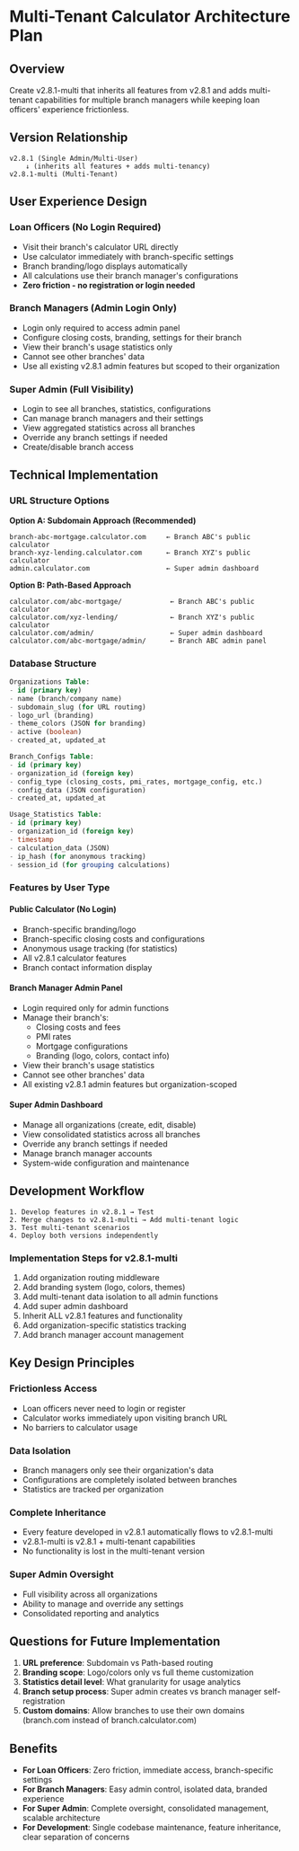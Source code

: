 # Multi-Tenant Calculator Architecture Plan

## Overview
Create v2.8.1-multi that inherits all features from v2.8.1 and adds multi-tenant capabilities for multiple branch managers while keeping loan officers' experience frictionless.

## Version Relationship
```
v2.8.1 (Single Admin/Multi-User)
    ↓ (inherits all features + adds multi-tenancy)
v2.8.1-multi (Multi-Tenant)
```

## User Experience Design

### Loan Officers (No Login Required)
- Visit their branch's calculator URL directly
- Use calculator immediately with branch-specific settings
- Branch branding/logo displays automatically
- All calculations use their branch manager's configurations
- **Zero friction - no registration or login needed**

### Branch Managers (Admin Login Only)
- Login only required to access admin panel
- Configure closing costs, branding, settings for their branch
- View their branch's usage statistics only
- Cannot see other branches' data
- Use all existing v2.8.1 admin features but scoped to their organization

### Super Admin (Full Visibility)
- Login to see all branches, statistics, configurations
- Can manage branch managers and their settings
- View aggregated statistics across all branches
- Override any branch settings if needed
- Create/disable branch access

## Technical Implementation

### URL Structure Options

**Option A: Subdomain Approach (Recommended)**
```
branch-abc-mortgage.calculator.com     ← Branch ABC's public calculator
branch-xyz-lending.calculator.com      ← Branch XYZ's public calculator
admin.calculator.com                   ← Super admin dashboard
```

**Option B: Path-Based Approach**
```
calculator.com/abc-mortgage/            ← Branch ABC's public calculator
calculator.com/xyz-lending/             ← Branch XYZ's public calculator
calculator.com/admin/                   ← Super admin dashboard
calculator.com/abc-mortgage/admin/      ← Branch ABC admin panel
```

### Database Structure
```sql
Organizations Table:
- id (primary key)
- name (branch/company name)
- subdomain_slug (for URL routing)
- logo_url (branding)
- theme_colors (JSON for branding)
- active (boolean)
- created_at, updated_at

Branch_Configs Table:
- id (primary key)
- organization_id (foreign key)
- config_type (closing_costs, pmi_rates, mortgage_config, etc.)
- config_data (JSON configuration)
- created_at, updated_at

Usage_Statistics Table:
- id (primary key)
- organization_id (foreign key)
- timestamp
- calculation_data (JSON)
- ip_hash (for anonymous tracking)
- session_id (for grouping calculations)
```

### Features by User Type

#### Public Calculator (No Login)
- Branch-specific branding/logo
- Branch-specific closing costs and configurations
- Anonymous usage tracking (for statistics)
- All v2.8.1 calculator features
- Branch contact information display

#### Branch Manager Admin Panel
- Login required only for admin functions
- Manage their branch's:
  - Closing costs and fees
  - PMI rates
  - Mortgage configurations
  - Branding (logo, colors, contact info)
- View their branch's usage statistics
- Cannot see other branches' data
- All existing v2.8.1 admin features but organization-scoped

#### Super Admin Dashboard
- Manage all organizations (create, edit, disable)
- View consolidated statistics across all branches
- Override any branch settings if needed
- Manage branch manager accounts
- System-wide configuration and maintenance

## Development Workflow
```
1. Develop features in v2.8.1 → Test
2. Merge changes to v2.8.1-multi → Add multi-tenant logic
3. Test multi-tenant scenarios
4. Deploy both versions independently
```

### Implementation Steps for v2.8.1-multi
1. Add organization routing middleware
2. Add branding system (logo, colors, themes)
3. Add multi-tenant data isolation to all admin functions
4. Add super admin dashboard
5. Inherit ALL v2.8.1 features and functionality
6. Add organization-specific statistics tracking
7. Add branch manager account management

## Key Design Principles

### Frictionless Access
- Loan officers never need to login or register
- Calculator works immediately upon visiting branch URL
- No barriers to calculator usage

### Data Isolation
- Branch managers only see their organization's data
- Configurations are completely isolated between branches
- Statistics are tracked per organization

### Complete Inheritance
- Every feature developed in v2.8.1 automatically flows to v2.8.1-multi
- v2.8.1-multi is v2.8.1 + multi-tenant capabilities
- No functionality is lost in the multi-tenant version

### Super Admin Oversight
- Full visibility across all organizations
- Ability to manage and override any settings
- Consolidated reporting and analytics

## Questions for Future Implementation
1. **URL preference**: Subdomain vs Path-based routing
2. **Branding scope**: Logo/colors only vs full theme customization
3. **Statistics detail level**: What granularity for usage analytics
4. **Branch setup process**: Super admin creates vs branch manager self-registration
5. **Custom domains**: Allow branches to use their own domains (branch.com instead of branch.calculator.com)

## Benefits
- **For Loan Officers**: Zero friction, immediate access, branch-specific settings
- **For Branch Managers**: Easy admin control, isolated data, branded experience
- **For Super Admin**: Complete oversight, consolidated management, scalable architecture
- **For Development**: Single codebase maintenance, feature inheritance, clear separation of concerns

